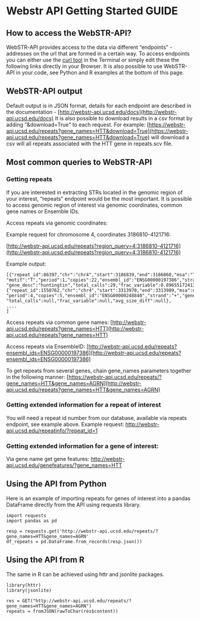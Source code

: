 # Webstr API Getting Started GUIDE

## How to access the WebSTR-API?  
WebSTR-API provides access to the data via different “endpoints” - addresses on the url that are formed in a certain way.
To access endpoints you can either use the [curl tool](https://curl.se/) in the Terminal or simply edit these the following links directly in your Browser. 
It is also possible to use WebSTR-API in your code, see Python and R examples at the bottom of this page.

## WebSTR-API output 
Default output is in JSON format, details for each endpoint are described in the documentation - [http://webstr-api.ucsd.edu/docs](http://webstr-api.ucsd.edu/docs)
It is also possible to download results in a csv format by adding "&download=True" to each request. 
For example: [https://webstr-api.ucsd.edu/repeats?gene_names=HTT&download=True](https://webstr-api.ucsd.edu/repeats?gene_names=HTT&download=True) will download a
csv will all repeats associated with the HTT gene in repeats.scv file. 

## Most common queries to WebSTR-API

### Getting repeats

If you are interested in extracting STRs located in the genomic region of your interest, “repeats” endpoint would be the most important.
It is possible to access genomic region of interest via genomic coordinates, common gene names or Ensemble IDs.

Access repeats via genomic coordinates: 

Example request for chromosome 4, coordinates 3186810-4121716:

[http://webstr-api.ucsd.edu/repeats?region_query=4:3186810-4121716](http://webstr-api.ucsd.edu/repeats?region_query=4:3186810-4121716)

Example output:
```
[{"repeat_id":86397,"chr":"chr4","start":3186839,"end":3186860,"msa":"T,T,T,T,T,T,T,T,T,T,T,T,T,T,T,T,T,T,T,T,T,T",
"motif":"T","period":1,"copies":22,"ensembl_id":"ENSG00000197386","strand":"+","gene_name":"HTT",
"gene_desc":"huntingtin","total_calls":29,"frac_variable":0.896551724137931,"avg_size_diff":3.68965517241379},
{"repeat_id":1550762,"chr":"chr4","start":3313970,"end":3313989,"msa":null,"motif":"AAAT",
"period":4,"copies":5,"ensembl_id":"ENSG00000248840","strand":"+","gene_name":null,"gene_desc":null,
"total_calls":null,"frac_variable":null,"avg_size_diff":null},
....
]
```

Access repeats via common gene names: 
[http://webstr-api.ucsd.edu/repeats?gene_names=HTT](http://webstr-api.ucsd.edu/repeats?gene_names=HTT)

Access repeats via EnsembleID:
[http://webstr-api.ucsd.edu/repeats?ensembl_ids=ENSG00000197386](http://webstr-api.ucsd.edu/repeats?ensembl_ids=ENSG00000197386)

To get repeats from several genes, chain gene_names parameters together in the following manner:
[https://webstr-api.ucsd.edu/repeats/?gene_names=HTT&gene_names=AGRN](http://webstr-api.ucsd.edu/repeats?gene_names=HTT&gene_names=AGRN)

### Getting extended information for a repeat of interest

You will need a repeat id number from our database, available via repeats endpoint, see example above. 
Example request:
 http://webstr-api.ucsd.edu/repeatinfo/?repeat_id=1


### Getting extended information for a gene of interest:

Via gene name get gene features: http://webstr-api.ucsd.edu/genefeatures/?gene_names=HTT

## Using the API from Python 

Here is an example of importing repeats for genes of interest into a pandas DataFrame directly from the API using requests library. 

```
import requests 
import pandas as pd

resp = requests.get('http://webstr-api.ucsd.edu/repeats/?gene_names=HTT&gene_names=AGRN'
df_repeats = pd.DataFrame.from_records(resp.json()) 
```

## Using the API from R 

The same in R can be achieved using httr and jsonlite packages.

```
library(httr)
library(jsonlite)

res = GET("http://webstr-api.ucsd.edu/repeats/?gene_names=HTT&gene_names=AGRN")
repeats = fromJSON(rawToChar(res$content))
```
